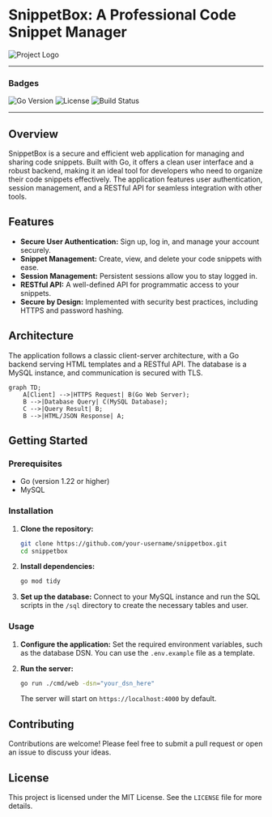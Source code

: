 # SnippetBox: A Professional Code Snippet Manager

![Project Logo](https://via.placeholder.com/300x150.png?text=SnippetBox+Logo)

---

### Badges

![Go Version](https://img.shields.io/badge/go-1.22-blue.svg)
![License](https://img.shields.io/badge/license-MIT-green.svg)
![Build Status](https://img.shields.io/badge/build-passing-brightgreen.svg)

---

## Overview

SnippetBox is a secure and efficient web application for managing and sharing code snippets. Built with Go, it offers a clean user interface and a robust backend, making it an ideal tool for developers who need to organize their code snippets effectively. The application features user authentication, session management, and a RESTful API for seamless integration with other tools.

## Features

*   **Secure User Authentication:** Sign up, log in, and manage your account securely.
*   **Snippet Management:** Create, view, and delete your code snippets with ease.
*   **Session Management:** Persistent sessions allow you to stay logged in.
*   **RESTful API:** A well-defined API for programmatic access to your snippets.
*   **Secure by Design:** Implemented with security best practices, including HTTPS and password hashing.

## Architecture

The application follows a classic client-server architecture, with a Go backend serving HTML templates and a RESTful API. The database is a MySQL instance, and communication is secured with TLS.

```mermaid
graph TD;
    A[Client] -->|HTTPS Request| B(Go Web Server);
    B -->|Database Query| C(MySQL Database);
    C -->|Query Result| B;
    B -->|HTML/JSON Response| A;
```

## Getting Started

### Prerequisites

*   Go (version 1.22 or higher)
*   MySQL

### Installation

1.  **Clone the repository:**
    ```sh
    git clone https://github.com/your-username/snippetbox.git
    cd snippetbox
    ```

2.  **Install dependencies:**
    ```sh
    go mod tidy
    ```

3.  **Set up the database:**
    Connect to your MySQL instance and run the SQL scripts in the `/sql` directory to create the necessary tables and user.

### Usage

1.  **Configure the application:**
    Set the required environment variables, such as the database DSN. You can use the `.env.example` file as a template.

2.  **Run the server:**
    ```sh
    go run ./cmd/web -dsn="your_dsn_here"
    ```
    The server will start on `https://localhost:4000` by default.

## Contributing

Contributions are welcome! Please feel free to submit a pull request or open an issue to discuss your ideas.

## License

This project is licensed under the MIT License. See the `LICENSE` file for more details.
